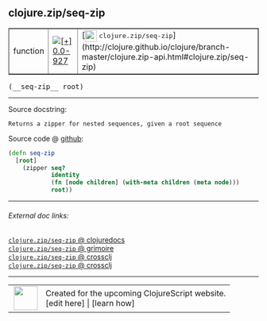 ## clojure.zip/seq-zip



 <table border="1">
<tr>
<td>function</td>
<td><a href="https://github.com/cljsinfo/cljs-api-docs/tree/0.0-927"><img valign="middle" alt="[+] 0.0-927" title="Added in 0.0-927" src="https://img.shields.io/badge/+-0.0--927-lightgrey.svg"></a> </td>
<td>
[<img height="24px" valign="middle" src="http://i.imgur.com/1GjPKvB.png"> <samp>clojure.zip/seq-zip</samp>](http://clojure.github.io/clojure/branch-master/clojure.zip-api.html#clojure.zip/seq-zip)
</td>
</tr>
</table>


 <samp>
(__seq-zip__ root)<br>
</samp>

---





Source docstring:

```
Returns a zipper for nested sequences, given a root sequence
```


Source code @ [github](https://github.com/clojure/clojurescript/blob/r3153/src/cljs/clojure/zip.cljs#L34-L40):

```clj
(defn seq-zip
  [root]
    (zipper seq?
            identity
            (fn [node children] (with-meta children (meta node)))
            root))
```

<!--
Repo - tag - source tree - lines:

 <pre>
clojurescript @ r3153
└── src
    └── cljs
        └── clojure
            └── <ins>[zip.cljs:34-40](https://github.com/clojure/clojurescript/blob/r3153/src/cljs/clojure/zip.cljs#L34-L40)</ins>
</pre>

-->

---



###### External doc links:

[`clojure.zip/seq-zip` @ clojuredocs](http://clojuredocs.org/clojure.zip/seq-zip)<br>
[`clojure.zip/seq-zip` @ grimoire](http://conj.io/store/v1/org.clojure/clojure/1.7.0-beta3/clj/clojure.zip/seq-zip/)<br>
[`clojure.zip/seq-zip` @ crossclj](http://crossclj.info/fun/clojure.zip/seq-zip.html)<br>
[`clojure.zip/seq-zip` @ crossclj](http://crossclj.info/fun/clojure.zip.cljs/seq-zip.html)<br>

---

 <table>
<tr><td>
<img valign="middle" align="right" width="48px" src="http://i.imgur.com/Hi20huC.png">
</td><td>
Created for the upcoming ClojureScript website.<br>
[edit here] | [learn how]
</td></tr></table>

[edit here]:https://github.com/cljsinfo/cljs-api-docs/blob/master/cljsdoc/clojure.zip_seq-zip.cljsdoc
[learn how]:https://github.com/cljsinfo/cljs-api-docs/wiki/cljsdoc-files

<!--

This information was too distracting to show to readers, but I'll leave it
commented here since it is helpful to:

- pretty-print the data used to generate this document
- and show how to retrieve that data



The API data for this symbol:

```clj
{:ns "clojure.zip",
 :name "seq-zip",
 :signature ["[root]"],
 :history [["+" "0.0-927"]],
 :type "function",
 :full-name-encode "clojure.zip_seq-zip",
 :source {:code "(defn seq-zip\n  [root]\n    (zipper seq?\n            identity\n            (fn [node children] (with-meta children (meta node)))\n            root))",
          :title "Source code",
          :repo "clojurescript",
          :tag "r3153",
          :filename "src/cljs/clojure/zip.cljs",
          :lines [34 40]},
 :full-name "clojure.zip/seq-zip",
 :clj-symbol "clojure.zip/seq-zip",
 :docstring "Returns a zipper for nested sequences, given a root sequence"}

```

Retrieve the API data for this symbol:

```clj
;; from Clojure REPL
(require '[clojure.edn :as edn])
(-> (slurp "https://raw.githubusercontent.com/cljsinfo/cljs-api-docs/catalog/cljs-api.edn")
    (edn/read-string)
    (get-in [:symbols "clojure.zip/seq-zip"]))
```

-->
